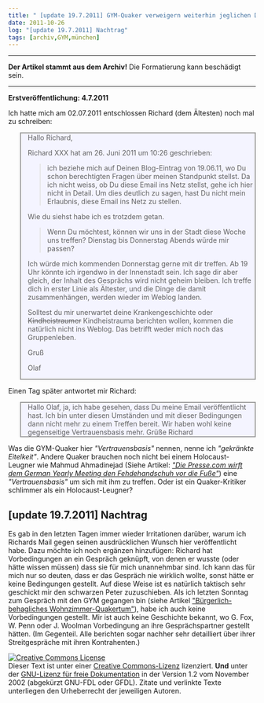```yaml
---
title: " [update 19.7.2011] GYM-Quaker verweigern weiterhin jeglichen Dialog"
date: 2011-10-26
log: "[update 19.7.2011] Nachtrag"
tags: [archiv,GYM,münchen]
---
```

<hr><b>Der Artikel stammt aus dem Archiv!</b> Die Formatierung kann beschädigt sein.<hr>

<b>Erstveröffentlichung: 4.7.2011</b>

Ich hatte mich am 02.07.2011 entschlossen Richard (dem Ältesten) noch mal zu schreiben:

<blockquote style="background: none repeat scroll 0% 0% rgb(244, 244, 255); border: 2px solid rgb(153, 153, 153);" width="80%;">
Hallo Richard,

Richard XXX hat am 26. Juni 2011 um 10:26 geschrieben:
> ich beziehe mich auf Deinen Blog-Eintrag von 19.06.11, wo Du schon
> berechtigten Fragen über meinen Standpunkt stellst. Da ich nicht weiss, ob
> Du diese Email ins Netz stellst, gehe ich hier nicht in Detail. Um dies
> deutlich zu sagen, hast Du nicht mein Erlaubnis, diese Email ins Netz zu
> stellen.
 
Wie du siehst habe ich es trotzdem getan.
 
> Wenn Du möchtest, können wir uns in der Stadt diese Woche uns treffen?
> Dienstag bis Donnerstag Abends würde mir passen?
 
Ich würde mich kommenden Donnerstag gerne mit dir treffen. Ab 19 Uhr könnte ich irgendwo in der Innenstadt sein. Ich sage dir aber gleich, der Inhalt des Gesprächs wird nicht geheim bleiben. Ich treffe dich in erster Linie als Ältester, und die Dinge die damit zusammenhängen, werden wieder im Weblog landen. 
 
Solltest du mir unerwartet deine Krankengeschichte oder <s>Kindheistraumer</s> Kindheistrauma berichten wollen, kommen die natürlich nicht ins Weblog. Das betrifft weder mich noch das Gruppenleben.   
 
Gruß
 
Olaf 

</blockquote>

Einen Tag später antwortet mir Richard: 

<blockquote style="background: none repeat scroll 0% 0% rgb(244, 244, 255); border: 2px solid rgb(153, 153, 153);" width="80%;">
Hallo Olaf,
ja, ich habe gesehen, dass Du meine Email veröffentlicht hast. Ich bin unter diesen Umständen und mit dieser Bedingungen dann nicht mehr zu einem Treffen bereit. Wir haben wohl keine gegenseitige Vertrauensbasis mehr.
Grüße
Richard

</blockquote>

<a>Was die GYM-Quaker hier <i>"Vertrauensbasis"</i> nennen, nenne ich <i>"gekränkte Eitelkeit"</i>. Andere Quaker brauchen noch nicht bei einem Holocaust-Leugner wie Mahmud Ahmadinejad (Siehe Artikel: <i><a href="http://www.the-independent-friend.de/?q=node/277">"Die Presse.com wirft dem German Yearly Meeting den Fehdehandschuh vor die Fuße"</a></i>) eine <i>"Vertrauensbasis"</i> um sich mit ihm zu treffen. Oder ist ein Quaker-Kritiker schlimmer als ein Holocaust-Leugner? </a>

## [update 19.7.2011] Nachtrag ##

Es gab in den letzten Tagen immer wieder Irritationen darüber, warum ich Richards Mail gegen seinen ausdrücklichen Wunsch hier veröffentlicht habe. Dazu möchte ich noch ergänzen hinzufügen: Richard hat Vorbedingungen an ein Gespräch geknüpft, von denen er wusste (oder hätte wissen müssen) dass sie für mich unannehmbar sind. Ich kann das für mich nur so deuten, dass er das Gespräch nie wirklich wollte, sonst hätte er keine Bedingungen gestellt. Auf diese Weise ist es natürlich taktisch sehr geschickt mir den schwarzen Peter zuzuschieben.  Als ich letzten Sonntag zum Gespräch mit den GYM gegangen bin (siehe Artikel <a href="http://www.the-independent-friend.de/?q=node/767">"Bürgerlich-behagliches Wohnzimmer-Quakertum"</a>), habe ich auch keine Vorbedingungen gestellt. Mir ist auch keine Geschichte bekannt, wo G. Fox, W. Penn oder J. Woolman Vorbedingung an ihre Gesprächspartner gestellt hätten. (Im Gegenteil. Alle berichten sogar nachher sehr detailliert über ihrer Streitgespräche mit ihren Kontrahenten.)



<a rel="license" href="http://creativecommons.org/licenses/by-sa/3.0/de/"><img alt="Creative Commons License" style="border-width: 0pt;" src="http://i.creativecommons.org/l/by-sa/3.0/de/88x31.png" /></a><br />
        Dieser <span xmlns:dc="http://purl.org/dc/elements/1.1/" href="http://purl.org/dc/dcmitype/Text" rel="dc:type">Text</span> ist unter einer <a rel="license" href="http://creativecommons.org/licenses/by-sa/3.0/de/">Creative Commons-Lizenz</a> lizenziert. <b>Und</b> unter der <a href="http://de.wikipedia.org/wiki/GFDL">GNU-Lizenz f&uuml;r freie Dokumentation</a> in der Version 1.2 vom November 2002 (abgek&uuml;rzt GNU-FDL oder GFDL). Zitate und verlinkte Texte unterliegen den Urheberrecht der jeweiligen Autoren.
